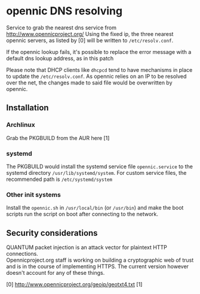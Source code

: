 
# opennic DNS resolving

Service to grab the nearest dns service from http://www.opennicproject.org/
Using the fixed ip, the three nearest opennic servers, as listed by [0] will be
written to `/etc/resolv.conf`.

If the opennic lookup fails, it's possible to replace the error message with a
default dns lookup address, as in this patch

Please note that DHCP clients like `dhcpcd` tend to have mechanisms in place to
update the `/etc/resolv.conf`. As opennic relies on an IP to be resolved over
the net, the changes made to said file would be overwritten by opennic.

## Installation

### Archlinux

Grab the PKGBUILD from the AUR here [1]

### systemd

The PKGBUILD would install the systemd service file `opennic.service` to the
systemd directory `/usr/lib/systemd/system`. For custom service files, the
recommended path is `/etc/systemd/system`

### Other init systems

Install the `opennic.sh` in `/usr/local/bin` (or `/usr/bin`) and make the boot
scripts run the script on boot after connecting to the network.

## Security considerations

QUANTUM packet injection is an attack vector for plaintext HTTP connections.<br>
Opennicproject.org staff is working on building a cryptographic web of trust and
is in the course of implementing HTTPS.
The current version however doesn't account for any of these things.

[0] http://www.opennicproject.org/geoip/geotxt4.txt
[1] <insert aur url here>
